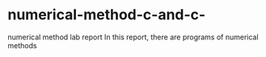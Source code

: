 # numerical-method-c-and-c-
numerical method lab report
In this report, there are programs of numerical methods 
